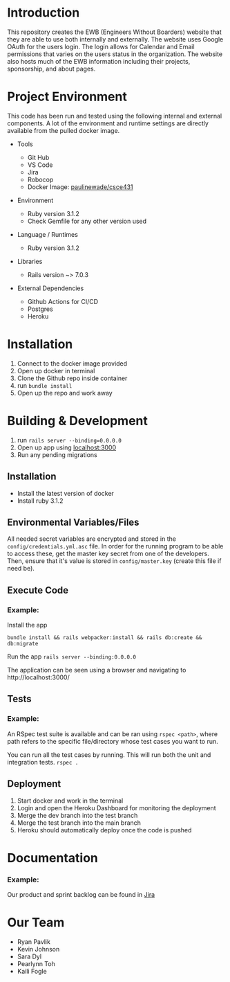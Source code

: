# Introduction

This repository creates the EWB (Engineers Without Boarders) website that they are able to use both internally and externally. The website uses Google OAuth for the users login. The login allows for Calendar and Email permissions that varies on the users status in the organization. The website also hosts much of the EWB information including their projects, sponsorship, and about pages.


# Project Environment

This code has been run and tested using the following internal and external components. A lot of the environment and runtime settings are
directly available from the pulled docker image.

- Tools
    - Git Hub
    - VS Code
    - Jira
    - Robocop
    - Docker Image: [paulinewade/csce431](https://hub.docker.com/r/paulinewade/csce431)

- Environment
    - Ruby version 3.1.2
    - Check Gemfile for any other version used

- Language / Runtimes
    - Ruby version 3.1.2

- Libraries
    - Rails version ~> 7.0.3

- External Dependencies
    - Github Actions for CI/CD
    - Postgres
    - Heroku


# Installation

1. Connect to the docker image provided
2. Open up docker in terminal
3. Clone the Github repo inside container
4. run `bundle install`
5. Open up the repo and work away

# Building & Development

1. run `rails server --binding=0.0.0.0`
2. Open up app using [localhost:3000](http://localhost:3000/)
3. Run any pending migrations

## Installation

- Install the latest version of docker
- Install ruby 3.1.2

## Environmental Variables/Files

All needed secret variables are encrypted and stored in the `config/credentials.yml.asc` file. In order for the running program to be able to access
these, get the master key secret from one of the developers. Then, ensure that it's value is stored in `config/master.key`
(create this file if need be).

## Execute Code

### Example:

Install the app

`bundle install && rails webpacker:install && rails db:create && db:migrate`


Run the app
`rails server --binding:0.0.0.0`


The application can be seen using a browser and navigating to http://localhost:3000/

## Tests

### Example:

An RSpec test suite is available and can be ran using `rspec <path>`, where path refers to the specific file/directory whose test cases you want to run.

You can run all the test cases by running. This will run both the unit and integration tests.
`rspec .`

## Deployment

1. Start docker and work in the terminal
2. Login and open the Heroku Dashboard for monitoring the deployment
3. Merge the dev branch into the test branch
4. Merge the test branch into the main branch
4. Heroku should automatically deploy once the code is pushed

# Documentation

### Example:

Our product and sprint backlog can be found in [Jira](https://center-501.atlassian.net/jira/software/projects/EWB/boards/1/backlog)

# Our Team

- Ryan Pavlik
- Kevin Johnson
- Sara Dyl
- Pearlynn Toh
- Kaili Fogle
